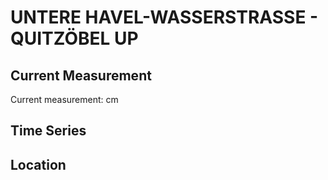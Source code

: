# UNTERE HAVEL-WASSERSTRASSE - QUITZÖBEL UP

## Current Measurement

Current measurement: <Value topic="rivers/pegel-online/UHW/QUITZÖBEL UP/measurementValue"/> cm

## Time Series

<TimeSeries topic="rivers/pegel-online/UHW/QUITZÖBEL UP/measurementValue" period="week" />

## Location

<WorldMap>
  <Marker lat="52.88077175240639" lon="12.004057959474164" labelTopic="rivers/pegel-online/UHW/QUITZÖBEL UP" />
</WorldMap>
